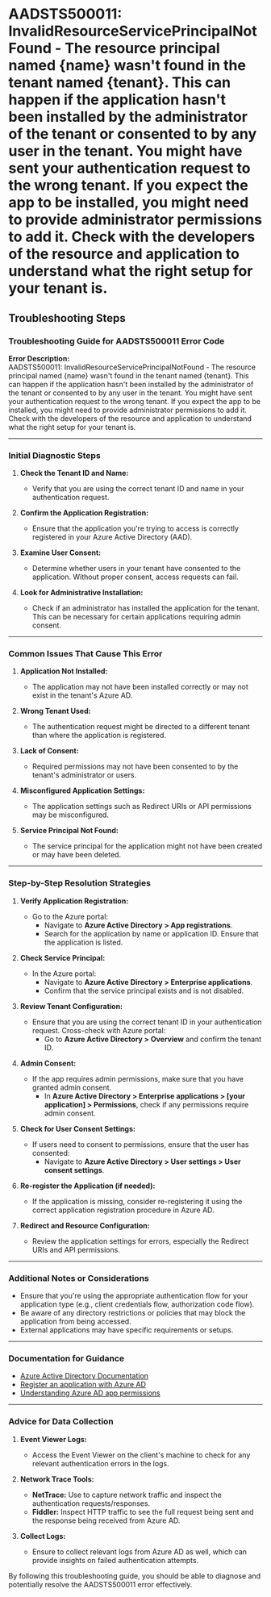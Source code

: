 # AADSTS500011: InvalidResourceServicePrincipalNotFound - The resource principal named {name} wasn't found in the tenant named {tenant}. This can happen if the application hasn't been installed by the administrator of the tenant or consented to by any user in the tenant. You might have sent your authentication request to the wrong tenant. If you expect the app to be installed, you might need to provide administrator permissions to add it. Check with the developers of the resource and application to understand what the right setup for your tenant is.


## Troubleshooting Steps
### Troubleshooting Guide for AADSTS500011 Error Code

**Error Description:**  
AADSTS500011: InvalidResourceServicePrincipalNotFound - The resource principal named {name} wasn't found in the tenant named {tenant}. This can happen if the application hasn't been installed by the administrator of the tenant or consented to by any user in the tenant. You might have sent your authentication request to the wrong tenant. If you expect the app to be installed, you might need to provide administrator permissions to add it. Check with the developers of the resource and application to understand what the right setup for your tenant is.

---

### Initial Diagnostic Steps

1. **Check the Tenant ID and Name:**
   - Verify that you are using the correct tenant ID and name in your authentication request.

2. **Confirm the Application Registration:**
   - Ensure that the application you're trying to access is correctly registered in your Azure Active Directory (AAD).

3. **Examine User Consent:**
   - Determine whether users in your tenant have consented to the application. Without proper consent, access requests can fail.

4. **Look for Administrative Installation:**
   - Check if an administrator has installed the application for the tenant. This can be necessary for certain applications requiring admin consent.

---

### Common Issues That Cause This Error

1. **Application Not Installed:**
   - The application may not have been installed correctly or may not exist in the tenant's Azure AD.

2. **Wrong Tenant Used:**
   - The authentication request might be directed to a different tenant than where the application is registered.

3. **Lack of Consent:**
   - Required permissions may not have been consented to by the tenant's administrator or users.

4. **Misconfigured Application Settings:**
   - The application settings such as Redirect URIs or API permissions may be misconfigured.

5. **Service Principal Not Found:**
   - The service principal for the application might not have been created or may have been deleted.

---

### Step-by-Step Resolution Strategies

1. **Verify Application Registration:**
   - Go to the Azure portal: 
     - Navigate to **Azure Active Directory > App registrations**.
     - Search for the application by name or application ID. Ensure that the application is listed.
  
2. **Check Service Principal:**
   - In the Azure portal:
     - Navigate to **Azure Active Directory > Enterprise applications**.
     - Confirm that the service principal exists and is not disabled.

3. **Review Tenant Configuration:**
   - Ensure that you are using the correct tenant ID in your authentication request. Cross-check with Azure portal:
     - Go to **Azure Active Directory > Overview** and confirm the tenant ID.

4. **Admin Consent:**
   - If the app requires admin permissions, make sure that you have granted admin consent.
     - In **Azure Active Directory > Enterprise applications > [your application] > Permissions**, check if any permissions require admin consent.

5. **Check for User Consent Settings:**
   - If users need to consent to permissions, ensure that the user has consented:
     - Navigate to **Azure Active Directory > User settings > User consent settings**.

6. **Re-register the Application (if needed):**
   - If the application is missing, consider re-registering it using the correct application registration procedure in Azure AD.

7. **Redirect and Resource Configuration:**
   - Review the application settings for errors, especially the Redirect URIs and API permissions.

---

### Additional Notes or Considerations

- Ensure that you're using the appropriate authentication flow for your application type (e.g., client credentials flow, authorization code flow).
- Be aware of any directory restrictions or policies that may block the application from being accessed.
- External applications may have specific requirements or setups.

---

### Documentation for Guidance

- [Azure Active Directory Documentation](https://docs.microsoft.com/en-us/azure/active-directory/)
- [Register an application with Azure AD](https://docs.microsoft.com/en-us/azure/active-directory/develop/quickstart-register-app)
- [Understanding Azure AD app permissions](https://docs.microsoft.com/en-us/azure/active-directory/develop/v2-app-permissions-and-admin-consent)

---

### Advice for Data Collection

1. **Event Viewer Logs:**
   - Access the Event Viewer on the client's machine to check for any relevant authentication errors in the logs.

2. **Network Trace Tools:**
   - **NetTrace:** Use to capture network traffic and inspect the authentication requests/responses.
   - **Fiddler:** Inspect HTTP traffic to see the full request being sent and the response being received from Azure AD.

3. **Collect Logs:**
   - Ensure to collect relevant logs from Azure AD as well, which can provide insights on failed authentication attempts.

By following this troubleshooting guide, you should be able to diagnose and potentially resolve the AADSTS500011 error effectively.